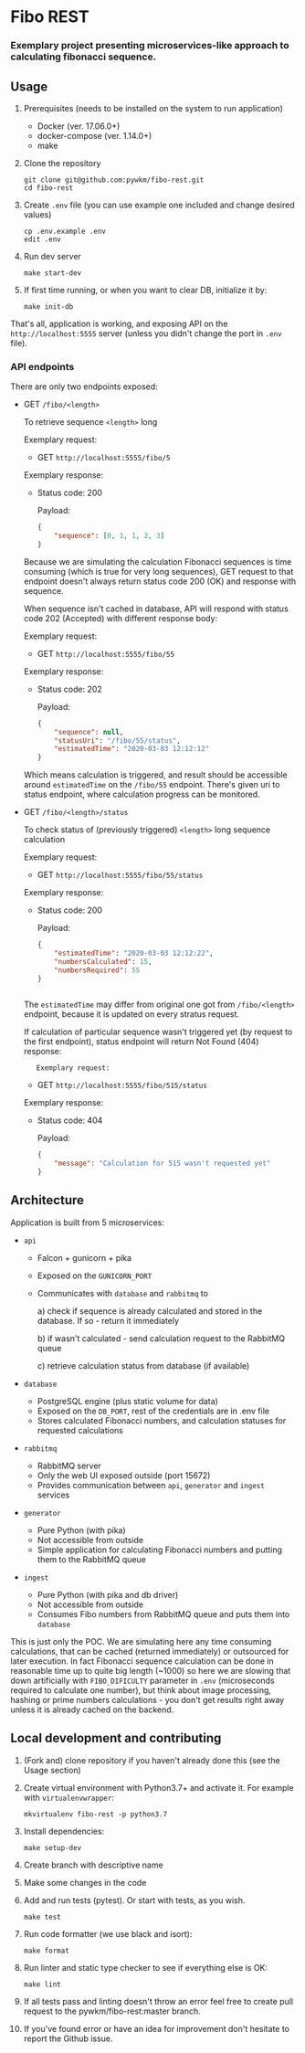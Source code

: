 # Fibo REST

### Exemplary project presenting microservices-like approach to calculating fibonacci sequence.

## Usage

1. Prerequisites (needs to be installed on the system to run application)

    * Docker (ver. 17.06.0+)
    * docker-compose (ver. 1.14.0+)
    * make

1. Clone the repository

    ```shell script
    git clone git@github.com:pywkm/fibo-rest.git
    cd fibo-rest
    ```

1. Create `.env` file (you can use example one included and change desired values)
    
    ```shell script
    cp .env.example .env
    edit .env
    ```

1. Run dev server
    
    ```shell script
    make start-dev
    ```

1. If first time running, or when you want to clear DB, initialize it by:
    
    ```shell script
    make init-db
    ```


That's all, application is working, and exposing API on the `http://localhost:5555` server
(unless you didn't change the port in `.env` file).

### API endpoints
There are only two endpoints exposed:

* GET `/fibo/<length>`

    To retrieve sequence `<length>` long

    Exemplary request:
    * GET `http://localhost:5555/fibo/5`
    
    Exemplary response:
    * Status code: 200
    
        Payload:
        ```json
        {
            "sequence": [0, 1, 1, 2, 3]
        }     
        ```
    
    Because we are simulating the calculation Fibonacci sequences is time consuming (which is true for very long
    sequences), GET request to that endpoint doesn't always return status code 200 (OK) and response with sequence.

    When sequence isn't cached in database, API will respond with status code 202 (Accepted) with different response
    body:

    Exemplary request:
    * GET `http://localhost:5555/fibo/55`
    
    Exemplary response:
    * Status code: 202
    
        Payload:
        ```json
        {
            "sequence": null,
            "statusUri": "/fibo/55/status",
            "estimatedTime": "2020-03-03 12:12:12"
        }
        ```
     Which means calculation is triggered, and result should be accessible around `estimatedTime` on
     the `/fibo/55` endpoint. There's given uri to status endpoint, where calculation progress can
     be monitored.

* GET `/fibo/<length>/status`

    To check status of (previously triggered) `<length>` long sequence calculation

    Exemplary request:
    * GET `http://localhost:5555/fibo/55/status`
    
    Exemplary response:
    * Status code: 200
    
        Payload:
        ```json
        {
            "estimatedTime": "2020-03-03 12:12:22",
            "numbersCalculated": 15,
            "numbersRequired": 55
        }
     
     The `estimatedTime` may differ from original one got from `/fibo/<length>` endpoint, because it
     is updated on every stratus request.
     
     If calculation of particular sequence wasn't triggered yet (by request to the first endpoint),
     status endpoint will return Not Found (404) response:
     
         Exemplary request:
    * GET `http://localhost:5555/fibo/515/status`
    
    Exemplary response:
    * Status code: 404
        
        Payload:
        ```json
        {
            "message": "Calculation for 515 wasn't requested yet"
        }
        ```

## Architecture

Application is built from 5 microservices:

* `api`
    * Falcon + gunicorn + pika
    * Exposed on the `GUNICORN_PORT`
    * Communicates with `database` and `rabbitmq` to
        
        a) check if sequence is already calculated and stored in the database. If so - return it
           immediately
        
        b) if wasn't calculated - send calculation request to the RabbitMQ queue
        
        c) retrieve calculation status from database (if available)

* `database`
    * PostgreSQL engine (plus static volume for data)
    * Exposed on the `DB_PORT`, rest of the credentials are in .env file 
    * Stores calculated Fibonacci numbers, and calculation statuses for requested calculations
    
* `rabbitmq`
    * RabbitMQ server
    * Only the web UI exposed outside (port 15672)
    * Provides communication between `api`, `generator` and `ingest` services

* `generator`
    * Pure Python (with pika)
    * Not accessible from outside
    * Simple application for calculating Fibonacci numbers and putting them to the RabbitMQ queue
    
* `ingest`
    * Pure Python (with pika and db driver)
    * Not accessible from outside
    * Consumes Fibo numbers from RabbitMQ queue and puts them into `database`
    
This is just only the POC. We are simulating here any time consuming calculations, that can be
cached (returned immediately) or outsourced for later execution. In fact Fibonacci sequence
calculation can be done in reasonable time up to quite big length (~1000) so here we are slowing
that down artificially with `FIBO_DIFICULTY` parameter in `.env` (microseconds required to calculate
one number), but think about image processing, hashing or prime numbers calculations - you don't get
results right away unless it is already cached on the backend.


## Local development and contributing

1. (Fork and) clone repository if you haven't already done this (see the Usage section)
1. Create virtual environment with Python3.7+ and activate it. For example with `virtualenvwrapper`:

    ```shell script
    mkvirtualenv fibo-rest -p python3.7
    ```

1. Install dependencies:

    ```shell script
    make setup-dev
    ```

1. Create branch with descriptive name
1. Make some changes in the code
1. Add and run tests (pytest). Or start with tests, as you wish.

    ```shell script
    make test
    ```

1. Run code formatter (we use black and isort):

    ```shell script
    make format
    ```

1. Run linter and static type checker to see if everything else is OK:

    ```shell script
    make lint
    ```

1. If all tests pass and linting doesn't throw an error feel free to create pull request to the 
   pywkm/fibo-rest:master branch.

1. If you've found error or have an idea for improvement don't hesitate to report the Github issue.
